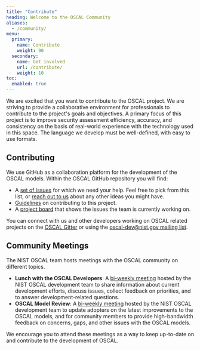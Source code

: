```yaml
---
title: "Contribute"
heading: Welcome to the OSCAL Community
aliases:
  - /community/
menu:
  primary:
    name: Contribute
    weight: 90
  secondary:
    name: Get involved
    url: /contribute/
    weight: 10
toc:
  enabled: true
---
```


We are excited that you want to contribute to the OSCAL project. We are striving to provide a collaborative environment for professionals to contribute to the project's goals and objectives. A primary focus of this project is to improve security assessment efficiency, accuracy, and consistency on the basis of real-world experience with the technology used in this space. The language we develop must be well-defined, with easy to use formats.

## Contributing

We use GitHub as a collaboration platform for the development of the OSCAL models. Within the OSCAL GitHub repository you will find:

- A [set of issues](https://github.com/usnistgov/OSCAL/issues?q=is%3Aopen+is%3Aissue+label%3A%22help+wanted%22) for which we need your help. Feel free to pick from this list, or [reach out to us](/contact/) about any other ideas you might have.
- [Guidelines](https://github.com/usnistgov/OSCAL/blob/master/CONTRIBUTING.md) on contributing to this project.
- A [project board](https://github.com/usnistgov/OSCAL/projects) that shows the issues the team is currently working on.

You can connect with us and other developers working on OSCAL related projects on the [OSCAL Gitter](https://gitter.im/usnistgov-OSCAL/Lobby) or using the [oscal-dev@nist.gov mailing list](/contact/#oscal-mailing-lists).

## Community Meetings

The NIST OSCAL team hosts meetings with the OSCAL community on different topics.

- **Lunch with the OSCAL Developers**: A [bi-weekly meeting](dev-lunch/) hosted by the NIST OSCAL development team to share information about current development efforts, discuss issues, collect feedback on priorities, and to answer development-related questions.
- **OSCAL Model Review**: A [bi-weekly meeting](model-review/) hosted by the NIST OSCAL development team to update adopters on the latest improvements to the OSCAL models, and for community members to provide high-bandwidth feedback on concerns, gaps, and other issues with the OSCAL models.

We encourage you to attend these meetings as a way to keep up-to-date on and contribute to the development of OSCAL.
